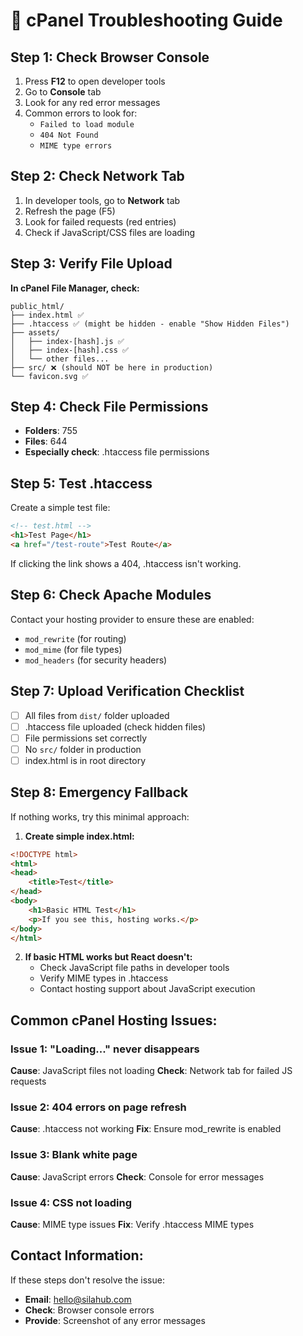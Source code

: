 # 🚨 cPanel Troubleshooting Guide

## Step 1: Check Browser Console
1. Press **F12** to open developer tools
2. Go to **Console** tab
3. Look for any red error messages
4. Common errors to look for:
   - `Failed to load module`
   - `404 Not Found`
   - `MIME type errors`

## Step 2: Check Network Tab
1. In developer tools, go to **Network** tab
2. Refresh the page (F5)
3. Look for failed requests (red entries)
4. Check if JavaScript/CSS files are loading

## Step 3: Verify File Upload
**In cPanel File Manager, check:**
```
public_html/
├── index.html ✅
├── .htaccess ✅ (might be hidden - enable "Show Hidden Files")
├── assets/
│   ├── index-[hash].js ✅
│   ├── index-[hash].css ✅
│   └── other files...
├── src/ ❌ (should NOT be here in production)
└── favicon.svg ✅
```

## Step 4: Check File Permissions
- **Folders**: 755
- **Files**: 644
- **Especially check**: .htaccess file permissions

## Step 5: Test .htaccess
Create a simple test file:
```html
<!-- test.html -->
<h1>Test Page</h1>
<a href="/test-route">Test Route</a>
```
If clicking the link shows a 404, .htaccess isn't working.

## Step 6: Check Apache Modules
Contact your hosting provider to ensure these are enabled:
- `mod_rewrite` (for routing)
- `mod_mime` (for file types)
- `mod_headers` (for security headers)

## Step 7: Upload Verification Checklist
- [ ] All files from `dist/` folder uploaded
- [ ] .htaccess file uploaded (check hidden files)
- [ ] File permissions set correctly
- [ ] No `src/` folder in production
- [ ] index.html is in root directory

## Step 8: Emergency Fallback
If nothing works, try this minimal approach:

1. **Create simple index.html:**
```html
<!DOCTYPE html>
<html>
<head>
    <title>Test</title>
</head>
<body>
    <h1>Basic HTML Test</h1>
    <p>If you see this, hosting works.</p>
</body>
</html>
```

2. **If basic HTML works but React doesn't:**
   - Check JavaScript file paths in developer tools
   - Verify MIME types in .htaccess
   - Contact hosting support about JavaScript execution

## Common cPanel Hosting Issues:

### Issue 1: "Loading..." never disappears
**Cause**: JavaScript files not loading
**Check**: Network tab for failed JS requests

### Issue 2: 404 errors on page refresh
**Cause**: .htaccess not working
**Fix**: Ensure mod_rewrite is enabled

### Issue 3: Blank white page
**Cause**: JavaScript errors
**Check**: Console for error messages

### Issue 4: CSS not loading
**Cause**: MIME type issues
**Fix**: Verify .htaccess MIME types

## Contact Information:
If these steps don't resolve the issue:
- **Email**: hello@silahub.com
- **Check**: Browser console errors
- **Provide**: Screenshot of any error messages